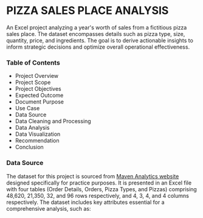 # PIZZA SALES PLACE ANALYSIS

An Excel project analyzing a year's worth of sales from a fictitious pizza sales place. The dataset encompasses details such as pizza type, size, quantity, price, and ingredients. The goal is to derive actionable insights to inform strategic decisions and optimize overall operational effectiveness.

### Table of Contents
 - Project Overview
 - Project Scope
 - Project Objectives
 - Expected Outcome
- Document Purpose
- Use Case
- Data Source
- Data Cleaning and Processing
- Data Analysis
- Data Visualization
- Recommendation
- Conclusion

### Data Source
The dataset for this project is sourced from [Maven Analytics website](https://app.mavenanalytics.io/datasets?search=pizz) designed specifically for practice purposes. It is presented in an Excel file with four tables (Order Details, Orders, Pizza Types, and Pizzas) comprising 48,620, 21,350, 32, and 96 rows respectively, and 4, 3, 4, and 4 columns respectively. The dataset includes key attributes essential for a comprehensive analysis, such as:
